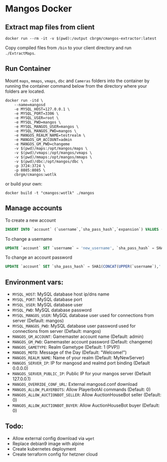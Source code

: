 # Mangos Docker

## Extract map files from client

```
docker run --rm -it -v $(pwd):/output cbrgm/cmangos-extractor:latest
```

Copy compiled files from `/bin` to your client directory and run `./ExtractMaps`.

## Run Container

Mount `maps`, `mmaps`, `vmaps`, `dbc` and `Cameras` folders into the container by running the container command below from the directory where your folders are located.

```
docker run -itd \
    --name=mangosd
    -e MYSQL_HOST=127.0.0.1 \
    -e MYSQL_PORT=3306 \
    -e MYSQL_USER=root \
    -e MYSQL_PWD=mangos \
    -e MYSQL_MANGOS_USER=mangos \
    -e MYSQL_MANGOS_PWD=mangos \
    -e MANGOS_REALM_NAME=testrealm \
    -e MANGOS_GM_ACCOUNT=admin
    -e MANGOS_GM_PWD=changeme
    -v $(pwd)/maps:/opt/mangos/maps \
    -v $(pwd)/vmaps:/opt/mangos/vmaps \
    -v $(pwd)/mmaps:/opt/mangos/mmaps \
    -v $(pwd)/dbc:/opt/mangos/dbc \
    -p 3724:3724 \
    -p 8085:8085 \
    cbrgm/cmangos:wotlk
```

or build your own:

```
docker build -t "cmangos:wotlk" ./mangos
```

## Manage accounts

To create a new account
```sql
INSERT INTO `account` (`username`,`sha_pass_hash`,`expansion`) VALUES ('username', SHA1(CONCAT(UPPER('username'),':',UPPER('password'))),2);
```

To change a username

```sql
UPDATE `account` SET `username` = 'new_username', `sha_pass_hash` = SHA1(CONCAT(UPPER('new_username'),':',UPPER('passwordxyz'))) WHERE `id` = x;
```

To change an account password

```sql
UPDATE `account` SET `sha_pass_hash` = SHA1(CONCAT(UPPER(`username`),':',UPPER('passwordxyz'))) WHERE `id` = x;
```

## Environment vars:

* `MYSQL_HOST`: MySQL database host ip/dns name
* `MYSQL_PORT`: MySQL database port
* `MYSQL_USER`: MySQL database user
* `MYSQL_PWD`: MySQL database password
* `MYSQL_MANGOS_USER`: MySQL database user used for connections from server (Default: mangos)
* `MYSQL_MANGOS_PWD`: MySQL database user password used for connections from server (Default: mangos)
* `MANGOS_GM_ACCOUNT`: Gamemaster account name (Default: admin)
* `MANGOS_GM_PWD`: Gamemaster account password (Default: changeme)
* `MANGOS_GAMETYPE`: Realm Gametype (Default: 1 (PVP))
* `MANGOS_MOTD`: Message of the Day (Default: "Welcome!")
* `MANGOS_REALM_NAME`: Name of your realm (Default: MyNewServer)
* `MANGOS_SERVER_IP`: IP for mangosd and realmd port binding (Default 0.0.0.0)
* `MANGOS_SERVER_PUBLIC_IP`: Public IP for your mangos server (Default 127.0.0.1)
* `MANGOS_OVERRIDE_CONF_URL`: External mangosd.conf download
* `MANGOS_ALLOW_PLAYERBOTS`: Allow PlayerbotAI commands (Default: 0)
* `MANGOS_ALLOW_AUCTIONBOT_SELLER`: Allow AuctionHouseBot seller (Default: 0)
* `MANGOS_ALLOW_AUCTIONBOT_BUYER`: Allow AuctionHouseBot buyer (Default: 0)

## Todo:

* Allow external config download via `wget`
* Replace debian9 image with alpine
* Create kubernetes deployment
* Create terraform config for hetzner cloud
